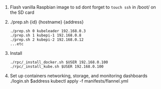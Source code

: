 1. Flash vanilla Raspbian image to sd 
	dont forget to `touch ssh` in /boot/ on the SD card

2. ./prep.sh {id} {hostname} {address}

	```shell
	./prep.sh 0 kubeleader 192.168.0.3
	./prep.sh 1 kubepi-1 192.168.0.8
	./prep.sh 2 kubepi-2 192.168.0.12
	...etc
	```
3. Install
	```shell
	./rpc/_install_docker.sh $USER 192.168.0.100
	./rpc/_install_kube.sh $USER 192.168.0.100
	```
4. Set up containers networking, storage, and monitoring dashboards
 ./login.sh $address
 kubectl apply -f manifests/flannel.yml
